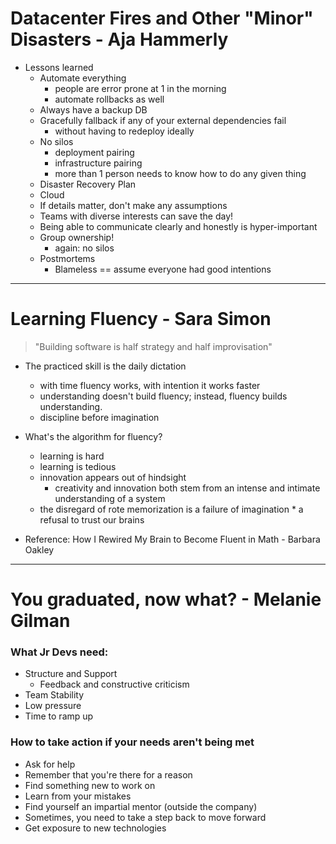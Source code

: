 # Datacenter Fires and Other "Minor" Disasters - Aja Hammerly
* Lessons learned
    * Automate everything
        * people are error prone at 1 in the morning
        * automate rollbacks as well
    * Always have a backup DB
    * Gracefully fallback if any of your external dependencies fail
        * without having to redeploy ideally
    * No silos
        * deployment pairing
        * infrastructure pairing
        * more than 1 person needs to know how to do any given thing
    * Disaster Recovery Plan
    * Cloud
    * If details matter, don't make any assumptions
    * Teams with diverse interests can save the day!
    * Being able to communicate clearly and honestly is hyper-important
    * Group ownership!
        * again: no silos
    * Postmortems
        * Blameless == assume everyone had good intentions

-------------------------------

# Learning Fluency - Sara Simon
> "Building software is half strategy and half improvisation"

* The practiced skill is the daily dictation
    * with time fluency works, with intention it works faster
    * understanding doesn't build fluency; instead, fluency builds understanding.
    * discipline before imagination

* What's the algorithm for fluency?
    * learning is hard
    * learning is tedious
    * innovation appears out of hindsight
        * creativity and innovation both stem from an intense and intimate understanding of a system
    * the disregard of rote memorization is a failure of imagination
            * a refusal to trust our brains

* Reference: How I Rewired My Brain to Become Fluent in Math - Barbara Oakley

---------------------------------

# You graduated, now what? - Melanie Gilman

### What Jr Devs need:
* Structure and Support
    * Feedback and constructive criticism
* Team Stability
* Low pressure
* Time to ramp up

### How to take action if your needs aren't being met
* Ask for help
* Remember that you're there for a reason
* Find something new to work on
* Learn from your mistakes
* Find yourself an impartial mentor (outside the company)
* Sometimes, you need to take a step back to move forward
* Get exposure to new technologies


